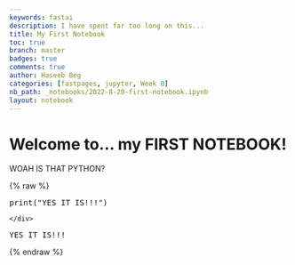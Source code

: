 ```yaml
---
keywords: fastai
description: I have spent far too long on this...
title: My First Notebook
toc: true
branch: master
badges: true
comments: true
author: Haseeb Beg
categories: [fastpages, jupyter, Week 0]
nb_path: _notebooks/2022-8-20-first-notebook.ipynb
layout: notebook
---
```


<!--
#################################################
### THIS FILE WAS AUTOGENERATED! DO NOT EDIT! ###
#################################################
# file to edit: _notebooks/2022-8-20-first-notebook.ipynb
-->

<div class="container" id="notebook-container">
        
<div class="cell border-box-sizing text_cell rendered"><div class="inner_cell">
<div class="text_cell_render border-box-sizing rendered_html">
<h1 id="Welcome-to...-my-FIRST-NOTEBOOK!">Welcome to... my FIRST NOTEBOOK!<a class="anchor-link" href="#Welcome-to...-my-FIRST-NOTEBOOK!"> </a></h1><p>WOAH IS THAT PYTHON?</p>

</div>
</div>
</div>
    {% raw %}
    
<div class="cell border-box-sizing code_cell rendered">
<div class="input">

<div class="inner_cell">
    <div class="input_area">
<div class=" highlight hl-ipython3"><pre><span></span><span class="nb">print</span><span class="p">(</span><span class="s2">&quot;YES IT IS!!!&quot;</span><span class="p">)</span>
</pre></div>

    </div>
</div>
</div>

<div class="output_wrapper">
<div class="output">

<div class="output_area">

<div class="output_subarea output_stream output_stdout output_text">
<pre>YES IT IS!!!
</pre>
</div>
</div>

</div>
</div>

</div>
    {% endraw %}

</div>
 

